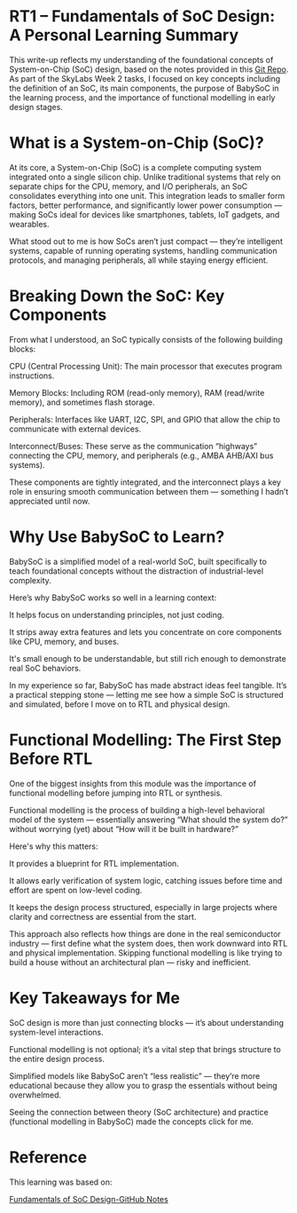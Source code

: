 # RT1 – Fundamentals of SoC Design: A Personal Learning Summary

This write-up reflects my understanding of the foundational concepts of System-on-Chip (SoC) design, based on the notes provided in this [Git Repo](https://github.com/hemanthkumardm/SFAL-VSD-SoC-Journey/tree/main/11.%20Fundamentals%20of%20SoC%20Design). As part of the SkyLabs Week 2 tasks, I focused on key concepts including the definition of an SoC, its main components, the purpose of BabySoC in the learning process, and the importance of functional modelling in early design stages.

# What is a System-on-Chip (SoC)?

At its core, a System-on-Chip (SoC) is a complete computing system integrated onto a single silicon chip. Unlike traditional systems that rely on separate chips for the CPU, memory, and I/O peripherals, an SoC consolidates everything into one unit. This integration leads to smaller form factors, better performance, and significantly lower power consumption — making SoCs ideal for devices like smartphones, tablets, IoT gadgets, and wearables.

What stood out to me is how SoCs aren’t just compact — they’re intelligent systems, capable of running operating systems, handling communication protocols, and managing peripherals, all while staying energy efficient.

# Breaking Down the SoC: Key Components

From what I understood, an SoC typically consists of the following building blocks:

CPU (Central Processing Unit): The main processor that executes program instructions.

Memory Blocks: Including ROM (read-only memory), RAM (read/write memory), and sometimes flash storage.

Peripherals: Interfaces like UART, I2C, SPI, and GPIO that allow the chip to communicate with external devices.

Interconnect/Buses: These serve as the communication “highways” connecting the CPU, memory, and peripherals (e.g., AMBA AHB/AXI bus systems).

These components are tightly integrated, and the interconnect plays a key role in ensuring smooth communication between them — something I hadn’t appreciated until now.

# Why Use BabySoC to Learn?

BabySoC is a simplified model of a real-world SoC, built specifically to teach foundational concepts without the distraction of industrial-level complexity.

Here’s why BabySoC works so well in a learning context:

It helps focus on understanding principles, not just coding.

It strips away extra features and lets you concentrate on core components like CPU, memory, and buses.

It's small enough to be understandable, but still rich enough to demonstrate real SoC behaviors.

In my experience so far, BabySoC has made abstract ideas feel tangible. It’s a practical stepping stone — letting me see how a simple SoC is structured and simulated, before I move on to RTL and physical design.

# Functional Modelling: The First Step Before RTL

One of the biggest insights from this module was the importance of functional modelling before jumping into RTL or synthesis.

Functional modelling is the process of building a high-level behavioral model of the system — essentially answering “What should the system do?” without worrying (yet) about “How will it be built in hardware?”

Here's why this matters:

It provides a blueprint for RTL implementation.

It allows early verification of system logic, catching issues before time and effort are spent on low-level coding.

It keeps the design process structured, especially in large projects where clarity and correctness are essential from the start.

This approach also reflects how things are done in the real semiconductor industry — first define what the system does, then work downward into RTL and physical implementation. Skipping functional modelling is like trying to build a house without an architectural plan — risky and inefficient.

# Key Takeaways for Me

SoC design is more than just connecting blocks — it’s about understanding system-level interactions.

Functional modelling is not optional; it’s a vital step that brings structure to the entire design process.

Simplified models like BabySoC aren’t “less realistic” — they’re more educational because they allow you to grasp the essentials without being overwhelmed.

Seeing the connection between theory (SoC architecture) and practice (functional modelling in BabySoC) made the concepts click for me.

# Reference

This learning was based on:

[Fundamentals of SoC Design-GitHub Notes](https://github.com/hemanthkumardm/SFAL-VSD-SoC-Journey/tree/main/11.%20Fundamentals%20of%20SoC%20Design)













































